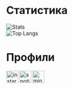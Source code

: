 
# Статистика
![Stats](https://github-readme-stats.vercel.app/api?username=LuK050&count_private=true&hide_title=true&theme=github_dark&locale=ru&&hide_border=true&disable_animations=true)<br>
![Top Langs](https://github-readme-stats.vercel.app/api/top-langs/?username=LuK050&hide_title=true&theme=github_dark&hide_border=true&layout=compact)

# Профили
[<img align="left" alt="instargam | Instargam" width="32px" src="https://camo.githubusercontent.com/c9dacf0f25a1489fdbc6c0d2b41cda58b77fa210a13a886d6f99e027adfbd358/68747470733a2f2f6564656e742e6769746875622e696f2f537570657254696e7949636f6e732f696d616765732f7376672f696e7374616772616d2e737667" />][instargam]
[<img align="left" alt="spotify | Spotify" width="32px" src="https://camo.githubusercontent.com/15d4e1b8bf3ed25b7131cc93f248f86cc42deaf9e19fdb61aa1ba3b46e0400a5/68747470733a2f2f6564656e742e6769746875622e696f2f537570657254696e7949636f6e732f696d616765732f7376672f73706f746966792e737667" />][spotify]
[<img align="left" alt="minecraft | Minecraft" width="32px" src="https://camo.githubusercontent.com/3d0505504307fefab48b4d3f530827abe91beab78c802c953cad19c182d8834b/68747470733a2f2f6564656e742e6769746875622e696f2f537570657254696e7949636f6e732f696d616765732f7376672f6d696e6563726166742e737667" />][minecraft]

[instargam]: https://www.instagram.com/volychev_kirill/
[spotify]: https://open.spotify.com/user/knlkwfoqdfnpu503dsjy0sskv
[minecraft]: mine.ly/_LuK__.3
